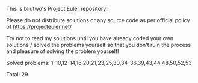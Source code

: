 This is bliutwo's Project Euler repository!

Please do not distribute solutions or any source code as per official policy
of https://projecteuler.net/

Try not to read my solutions until you have already coded your own
solutions / solved the problems yourself so that you don't ruin the
process and pleasure of solving the problem yourself!

Solved problems: 1-10,12-14,16,20,21,23,25,30,34-36,39,43,44,48,50,52,53

Total: 29
